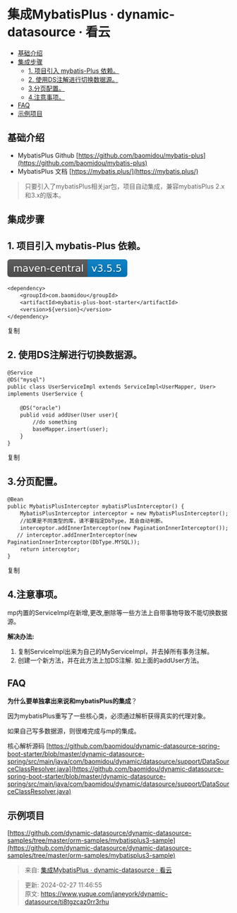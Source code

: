 # 集成MybatisPlus · dynamic-datasource · 看云

+ [基础介绍](https://www.kancloud.cn/tracy5546/dynamic-datasource/2268590#_2)
+ [集成步骤](https://www.kancloud.cn/tracy5546/dynamic-datasource/2268590#_9)
    - [1. 项目引入 mybatis-Plus 依赖。](https://www.kancloud.cn/tracy5546/dynamic-datasource/2268590#1__mybatisPlus__11)
    - [2. 使用DS注解进行切换数据源。](https://www.kancloud.cn/tracy5546/dynamic-datasource/2268590#2_DS_23)
    - [3.分页配置。](https://www.kancloud.cn/tracy5546/dynamic-datasource/2268590#3_38)
    - [4.注意事项。](https://www.kancloud.cn/tracy5546/dynamic-datasource/2268590#4_51)
+ [FAQ](https://www.kancloud.cn/tracy5546/dynamic-datasource/2268590#FAQ_60)
+ [示例项目](https://www.kancloud.cn/tracy5546/dynamic-datasource/2268590#_70)

## 基础介绍
+ MybatisPlus Github [https://github.com/baomidou/mybatis-plus](https://github.com/baomidou/mybatis-plus)
+ MybatisPlus 文档 [https://mybatis.plus/](https://mybatis.plus/)

> 只要引入了mybatisPlus相关jar包，项目自动集成，兼容mybatisPlus 2.x和3.x的版本。
>

## 集成步骤
## 1. 项目引入 mybatis-Plus 依赖。
![1709005609999-e040e0ad-f3a2-4ba4-b82e-087a03138aa9.svg](./img/Wd1lZEaMk-Uie8Io/1709005609999-e040e0ad-f3a2-4ba4-b82e-087a03138aa9-088125.svg)

```plain
<dependency>
    <groupId>com.baomidou</groupId>
    <artifactId>mybatis-plus-boot-starter</artifactId>
    <version>${version}</version>
</dependency>
```

复制

## 2. 使用DS注解进行切换数据源。
```plain
@Service
@DS("mysql")
public class UserServiceImpl extends ServiceImpl<UserMapper, User> implements UserService {

    @DS("oracle")
    publid void addUser(User user){
        //do something
        baseMapper.insert(user);
    }
}
```

复制

## 3.分页配置。
```plain
@Bean
public MybatisPlusInterceptor mybatisPlusInterceptor() {
    MybatisPlusInterceptor interceptor = new MybatisPlusInterceptor();
    //如果是不同类型的库，请不要指定DbType，其会自动判断。
    interceptor.addInnerInterceptor(new PaginationInnerInterceptor());
   // interceptor.addInnerInterceptor(new PaginationInnerInterceptor(DbType.MYSQL));
    return interceptor;
}
```

复制

## 4.注意事项。
mp内置的ServiceImpl在新增,更改,删除等一些方法上自带事物导致不能切换数据源。

**解决办法:**

1. 复制ServiceImpl出来为自己的MyServiceImpl，并去掉所有事务注解。
2. 创建一个新方法，并在此方法上加DS注解. 如上面的addUser方法。

## FAQ
**为什么要单独拿出来说和mybatisPlus的集成**？

因为mybatisPlus重写了一些核心类，必须通过解析获得真实的代理对象。

如果自己写多数据源，则很难完成与mp的集成。

核心解析源码 [https://github.com/baomidou/dynamic-datasource-spring-boot-starter/blob/master/dynamic-datasource-spring/src/main/java/com/baomidou/dynamic/datasource/support/DataSourceClassResolver.java](https://github.com/baomidou/dynamic-datasource-spring-boot-starter/blob/master/dynamic-datasource-spring/src/main/java/com/baomidou/dynamic/datasource/support/DataSourceClassResolver.java)

## 示例项目
[https://github.com/dynamic-datasource/dynamic-datasource-samples/tree/master/orm-samples/mybatisplus3-sample](https://github.com/dynamic-datasource/dynamic-datasource-samples/tree/master/orm-samples/mybatisplus3-sample)  


> 来自: [集成MybatisPlus · dynamic-datasource · 看云](https://www.kancloud.cn/tracy5546/dynamic-datasource/2268590)
>



> 更新: 2024-02-27 11:46:55  
> 原文: <https://www.yuque.com/janeyork/dynamic-datasource/ti8tgzcaz0rr3rhu>